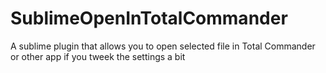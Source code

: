 SublimeOpenInTotalCommander
===========================

A sublime plugin that allows you to open selected file in Total Commander or other app if you tweek the settings a bit
